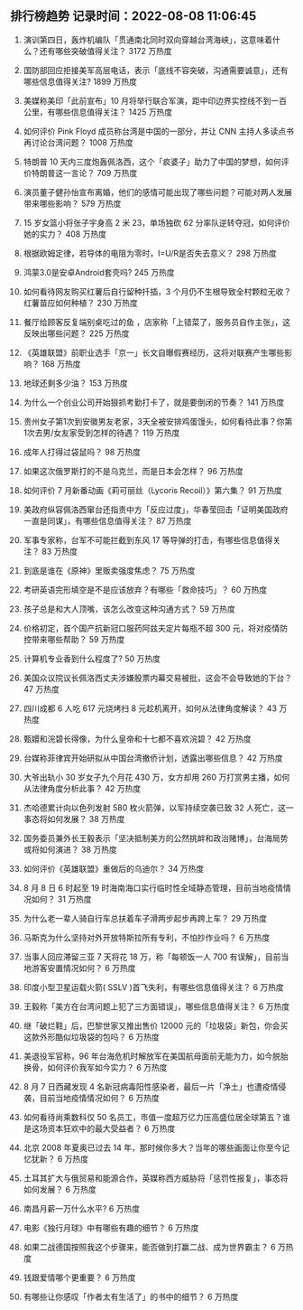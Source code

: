 
## 排行榜趋势 记录时间：2022-08-08 11:06:45
  
  1. 演训第四日，轰炸机编队「贯通南北同时双向穿越台湾海峡」，这意味着什么？还有哪些突破值得关注？ 3172 万热度
    
  2. 国防部回应拒接美军高层电话，表示「底线不容突破，沟通需要诚意」，还有哪些信息值得关注? 1899 万热度
    
  3. 美媒称美印「此前宣布」10 月将举行联合军演，距中印边界实控线不到一百公里，有哪些信息值得关注？ 1425 万热度
    
  4. 如何评价 Pink Floyd 成员称台湾是中国的一部分，并让 CNN 主持人多读点书再讨论台湾问题？ 1008 万热度
    
  5. 特朗普 10 天内三度炮轰佩洛西，这个「疯婆子」助力了中国的梦想，如何评价特朗普这一言论？ 709 万热度
    
  6. 演员董子健孙怡宣布离婚，他们的感情可能出现了哪些问题？可能对两人发展带来哪些影响？ 579 万热度
    
  7. 15 岁女篮小将张子宇身高 2 米 23，单场独砍 62 分率队逆转夺冠，如何评价她的实力？ 408 万热度
    
  8. 根据欧姆定律，若导体的电阻为零时，I=U/R是否失去意义？ 298 万热度
    
  9. 鸿蒙3.0是安卓Android套壳吗? 245 万热度
    
  10. 如何看待网友购买红薯后自行留种扦插，3 个月仍不生根导致全村颗粒无收？红薯苗应如何种植？ 230 万热度
    
  11. 餐厅给顾客反复端别桌吃过的鱼 ，店家称「上错菜了，服务员自作主张」，这反映出哪些问题？ 225 万热度
    
  12. 《英雄联盟》前职业选手「京一」长文自曝假赛经历，这将对联赛产生哪些影响？ 168 万热度
    
  13. 地球还剩多少油？ 153 万热度
    
  14. 为什么一个创业公司开始狠抓考勤打卡了，就是要倒闭的节奏？ 141 万热度
    
  15. 贵州女子第1次到安徽男友老家，3天全被安排鸡蛋馒头，如何看待此事？你第1次去男/女友家受到怎样的待遇？ 119 万热度
    
  16. 成年人打得过袋鼠吗？ 98 万热度
    
  17. 如果这次俄罗斯打的不是乌克兰，而是日本会怎样？ 96 万热度
    
  18. 如何评价 7 月新番动画《莉可丽丝（Lycoris Recoil）》第六集？ 91 万热度
    
  19. 美政府纵容佩洛西窜台还指责中方「反应过度」，华春莹回击「证明美国政府一直是同谋」，有哪些信息值得关注？ 87 万热度
    
  20. 军事专家称，台军不可能拦截到东风 17 等导弹的打击，有哪些信息值得关注？ 83 万热度
    
  21. 到底是谁在《原神》里贩卖强度焦虑？ 75 万热度
    
  22. 考研英语完形填空是不是应该放弃？有哪些「救命技巧」？ 60 万热度
    
  23. 孩子总是和大人顶嘴，该怎么改变这种沟通方式？ 59 万热度
    
  24. 价格初定，首个国产抗新冠口服药阿兹夫定片每瓶不超 300 元，将对疫情防控带来哪些帮助？ 59 万热度
    
  25. 计算机专业香到什么程度了? 50 万热度
    
  26. 美国众议院议长佩洛西丈夫涉嫌股票内幕交易被批，这会不会导致她的下台？ 47 万热度
    
  27. 四川成都 6 人吃 617 元烧烤扫 8 元趁机离开，如何从法律角度解读？ 43 万热度
    
  28. 甄嬛和浣碧长得像，为什么皇帝和十七都不喜欢浣碧？ 42 万热度
    
  29. 台媒称菲律宾开始研拟从中国台湾撤侨计划，透露出哪些信息？ 42 万热度
    
  30. 大爷出轨小 30 岁女子九个月花 430 万，女方却用 260 万打赏男主播，如何从法律角度分析此事？ 42 万热度
    
  31. 杰哈德累计向以色列发射 580 枚火箭弹，以军持续空袭已致 32 人死亡，这一事态将如何发展？ 38 万热度
    
  32. 国务委员兼外长王毅表示「坚决抵制美方的公然挑衅和政治赌博」，台海局势或将如何演进？ 38 万热度
    
  33. 如何评价《英雄联盟》重做后的乌迪尔？ 34 万热度
    
  34. 8 月 8 日 6 时起至 19 时海南海口实行临时性全域静态管理，目前当地疫情情况如何？ 31 万热度
    
  35. 为什么老一辈人骑自行车总扶着车子滑两步起步再跨上车？ 29 万热度
    
  36. 马斯克为什么坚持对外开放特斯拉所有专利，不怕抄作业吗？ 6 万热度
    
  37. 当事人回应滞留三亚 7 天将花 18 万，称「每顿饭一人 700 有误解」，目前当地游客安置情况如何？ 6 万热度
    
  38. 印度小型卫星运载火箭( SSLV )首飞失利，有哪些信息值得关注？ 6 万热度
    
  39. 王毅称「美方在台湾问题上犯了三方面错误」，哪些信息值得关注？ 6 万热度
    
  40. 继「破烂鞋」后，巴黎世家又推出售价 12000 元的「垃圾袋」新包，你会买这款外形酷似垃圾袋的包吗？ 6 万热度
    
  41. 美退役军官称，96 年台海危机时解放军在美国航母面前无能为力，如今脱胎换骨，如何评价我军如今实力？ 6 万热度
    
  42. 8 月 7 日西藏发现 4 名新冠病毒阳性感染者，最后一片「净土」也遭疫情侵袭，目前当地疫情情况如何？ 6 万热度
    
  43. 如何看待尚乘数科仅 50 名员工，市值一度超万亿力压高盛位居全球第五？谁是这场资本狂欢中的最大受益者？ 6 万热度
    
  44. 北京 2008 年夏奥已过去 14 年，那时候你多大？当年的哪些画面让你至今记忆犹新？ 6 万热度
    
  45. 土耳其扩大与俄贸易和能源合作，英媒称西方威胁将「惩罚性报复」，事态将如何发展？ 6 万热度
    
  46. 南昌月薪一万什么水平? 6 万热度
    
  47. 电影《独行月球》中有哪些有趣的细节？ 6 万热度
    
  48. 如果二战德国按照我这个步骤来，能否做到打赢二战、成为世界霸主？ 6 万热度
    
  49. 钱跟爱情哪个更重要？ 6 万热度
    
  50. 有哪些让你感叹「作者太有生活了」的书中的细节？ 6 万热度
    